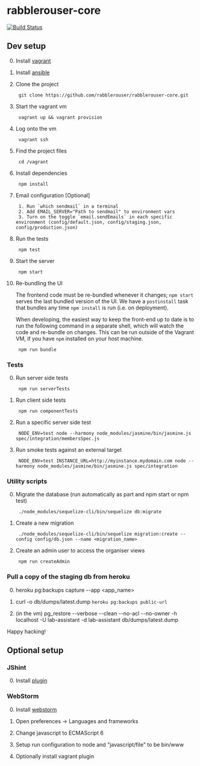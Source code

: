 # rabblerouser-core

[![Build Status](https://snap-ci.com/rabblerouser/rabblerouser-core/branch/master/build_image)](https://snap-ci.com/rabblerouser/rabblerouser-core/branch/master)

## Dev setup

0. Install [vagrant](https://www.vagrantup.com/downloads.html)
0. Install [ansible](https://docs.ansible.com/ansible/intro_installation.html)
0. Clone the project

        git clone https://github.com/rabblerouser/rabblerouser-core.git

0. Start the vagrant vm

        vagrant up && vagrant provision

0. Log onto the vm

        vagrant ssh

0. Find the project files

        cd /vagrant

0. Install dependencies

        npm install

0. Email configuration [Optional]

        1. Run `which sendmail` in a terminal
        2. Add EMAIL_SERVER="Path to sendmail" to environment vars
        3. Turn on the toggle `email.sendEmails` in each specific environment (config/default.json, config/staging.json, config/production.json)

0. Run the tests

        npm test

0. Start the server

        npm start

0. Re-bundling the UI

    The frontend code must be re-bundled whenever it changes; `npm start` serves the last bundled version of the UI. We have a `postinstall` task that bundles any time `npm install` is run (i.e. on deployment).

    When developing, the easiest way to keep the front-end up to date is to run the following command in a separate shell, which will watch the code and re-bundle on changes. This can be run outside of the Vagrant VM, if you have `npm` installed on your host machine.

        npm run bundle

### Tests

0. Run server side tests

        npm run serverTests

0. Run client side tests

        npm run componentTests

0. Run a specific server side test

        NODE_ENV=test node --harmony node_modules/jasmine/bin/jasmine.js spec/integration/membersSpec.js

0. Run smoke tests against an external target

        NODE_ENV=test INSTANCE_URL=http://myinstance.mydomain.com node --harmony node_modules/jasmine/bin/jasmine.js spec/integration

### Utility scripts

0. Migrate the database (run automatically as part and npm start or npm test)

        ./node_modules/sequelize-cli/bin/sequelize db:migrate

0. Create a new migration

        ./node_modules/sequelize-cli/bin/sequelize migration:create --config config/db.json --name <migration_name>


0. Create an admin user to access the organiser views

        npm run createAdmin

### Pull a copy of the staging db from heroku

0. heroku pg:backups capture --app <app_name>

0. curl -o db/dumps/latest.dump `heroku pg:backups public-url`

0. (in the vm) pg_restore --verbose --clean --no-acl --no-owner -h localhost -U lab-assistant -d lab-assistant db/dumps/latest.dump

Happy hacking!

## Optional setup

### JShint

0. Install [plugin](http://jshint.com/install/)

### WebStorm

0. Install [webstorm](https://www.jetbrains.com/webstorm/download/)

0. Open preferences -> Languages and frameworks

0. Change javascript to ECMAScript 6

0. Setup run configuration to node and "javascript/file" to be bin/www

0. Optionally install vagrant plugin

